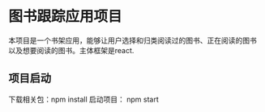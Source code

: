# 图书跟踪应用项目
本项目是一个书架应用，能够让用户选择和归类阅读过的图书、正在阅读的图书
以及想要阅读的图书。主体框架是react.


## 项目启动
 下载相关包：npm install
  启动项目： npm start
